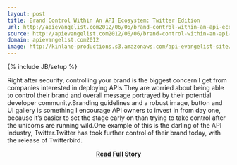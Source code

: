 ```yaml
---
layout: post
title: Brand Control Within An API Ecosystem: Twitter Edition
url: http://apievangelist.com2012/06/06/brand-control-within-an-api-ecosystem-twitter-edition/
source: http://apievangelist.com2012/06/06/brand-control-within-an-api-ecosystem-twitter-edition/
domain: apievangelist.com2012
image: http://kinlane-productions.s3.amazonaws.com/api-evangelist-site/blog/twitter-bird-blue-on-white.png
---
```

{% include JB/setup %}<p>Right after security, controlling your brand is the biggest concern I get from companies interested in deploying APIs.They are worried about being able to control their brand and overall message portrayed by their potential developer community.Branding guidelines and a robust image, button and UI gallery is something I encourage API owners to invest in from day one, because it’s easier to set the stage early on than trying to take control after the unicorns are running wild.One example of this is the darling of the API industry, Twitter.Twitter has took further control of their brand today, with the release of Twitterbird.</p>
<center><p><a href="http://apievangelist.com2012/06/06/brand-control-within-an-api-ecosystem-twitter-edition/" style='padding:25px; font-sze:18px; font-weight: bold;'>Read Full Story</a></p></center>
